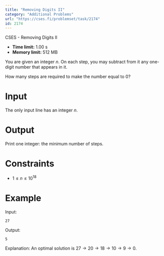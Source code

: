 ```yaml
---
title: "Removing Digits II"
category: "Additional Problems"
url: "https://cses.fi/problemset/task/2174"
id: 2174
---
```


CSES - Removing Digits II

  * **Time limit:** 1.00 s
  * **Memory limit:** 512 MB

You are given an integer $n$. On each step, you may subtract from it any one-
digit number that appears in it.

How many steps are required to make the number equal to $0$?

# Input

The only input line has an integer $n$.

# Output

Print one integer: the minimum number of steps.

# Constraints

  * $1 \le n \le 10^{18}$

# Example

Input:

    
    
    27
    

Output:

    
    
    5
    

Explanation: An optimal solution is $27 \rightarrow 20 \rightarrow 18
\rightarrow 10 \rightarrow 9 \rightarrow 0$.

